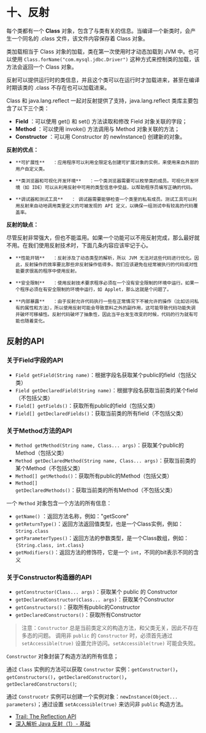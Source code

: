 # 十、反射

每个类都有一个   **Class**   对象，包含了与类有关的信息。当编译一个新类时，会产生一个同名的 .class 文件，该文件内容保存着 Class 对象。

类加载相当于 Class 对象的加载，类在第一次使用时才动态加载到 JVM 中。也可以使用 `Class.forName("com.mysql.jdbc.Driver")` 这种方式来控制类的加载，该方法会返回一个 Class 对象。

反射可以提供运行时的类信息，并且这个类可以在运行时才加载进来，甚至在编译时期该类的 .class 不存在也可以加载进来。

Class 和 java.lang.reflect 一起对反射提供了支持，java.lang.reflect 类库主要包含了以下三个类：

-   **Field**  ：可以使用 get() 和 set() 方法读取和修改 Field 对象关联的字段；
-   **Method**  ：可以使用 invoke() 方法调用与 Method 对象关联的方法；
-   **Constructor**  ：可以用 Constructor 的 newInstance() 创建新的对象。

**反射的优点：**  

*     **可扩展性**   ：应用程序可以利用全限定名创建可扩展对象的实例，来使用来自外部的用户自定义类。
*     **类浏览器和可视化开发环境**   ：一个类浏览器需要可以枚举类的成员。可视化开发环境（如 IDE）可以从利用反射中可用的类型信息中受益，以帮助程序员编写正确的代码。
*     **调试器和测试工具**   ： 调试器需要能够检查一个类里的私有成员。测试工具可以利用反射来自动地调用类里定义的可被发现的 API 定义，以确保一组测试中有较高的代码覆盖率。

**反射的缺点：**  

尽管反射非常强大，但也不能滥用。如果一个功能可以不用反射完成，那么最好就不用。在我们使用反射技术时，下面几条内容应该牢记于心。

*     **性能开销**   ：反射涉及了动态类型的解析，所以 JVM 无法对这些代码进行优化。因此，反射操作的效率要比那些非反射操作低得多。我们应该避免在经常被执行的代码或对性能要求很高的程序中使用反射。

*     **安全限制**   ：使用反射技术要求程序必须在一个没有安全限制的环境中运行。如果一个程序必须在有安全限制的环境中运行，如 Applet，那么这就是个问题了。

*     **内部暴露**   ：由于反射允许代码执行一些在正常情况下不被允许的操作（比如访问私有的属性和方法），所以使用反射可能会导致意料之外的副作用，这可能导致代码功能失调并破坏可移植性。反射代码破坏了抽象性，因此当平台发生改变的时候，代码的行为就有可能也随着变化。

## 反射的API

### 关于Field字段的API

- `Field getField(String name)`：根据字段名获取某个public的field（包括父类）
- `Field getDeclaredField(String name)`：根据字段名获取当前类的某个field（不包括父类）
- `Field[] getFields()`：获取所有public的field（包括父类）
- `Field[] getDeclaredFields()`：获取当前类的所有field（不包括父类）

### 关于Method方法的API

- `Method getMethod(String name, Class... args)`：获取某个public的Method（包括父类）
- `Method getDeclaredMethod(String name, Class... args)`：获取当前类的某个Method（不包括父类）
- `Method[] getMethods()`：获取所有public的Method（包括父类）
- `Method[] getDeclaredMethods()`：获取当前类的所有Method（不包括父类）

一个 `Method` 对象包含一个方法的所有信息：

- `getName()` ：返回方法名称，例如："getScore"
- `getReturnType()`：返回方法返回值类型，也是一个Class实例，例如：`String.class`
- `getParameterTypes()`：返回方法的参数类型，是一个Class数组，例如：`{String.class, int.class}`
- `getModifiers()`：返回方法的修饰符，它是一个 `int`，不同的bit表示不同的含义

### 关于Constructor构造器的API

- `getConstructor(Class... args)`：获取某个 public 的 Constructor
- `getDeclaredConstructor(Class... args)`：获取某个Constructor
- `getConstructors()`：获取所有public的Constructor
- `getDeclaredConstructors()`：获取所有Constructor

> 注意：`Constructor` 总是当前类定义的构造方法，和父类无关，因此不存在多态的问题。
> 调用非 `public` 的 `Constructor` 时，必须首先通过 `setAccessible(true)` 设置允许访问。`setAccessible(true)` 可能会失败。

`Constructor` 对象封装了构造方法的所有信息；

通过 `Class` 实例的方法可以获取 `Constructor` 实例：`getConstructor()`，`getConstructors()`，`getDeclaredConstructor()`，`getDeclaredConstructors()`;

通过 `Construcotr` 实例可以创建一个实例对象：`newInstance(Object... parameters)`；通过设置 `setAccessible(true)` 来访问非 `public` 构造方法。


- [Trail: The Reflection API](https://docs.oracle.com/javase/tutorial/reflect/index.html)
- [深入解析 Java 反射（1）- 基础](http://www.sczyh30.com/posts/Java/java-reflection-1/)